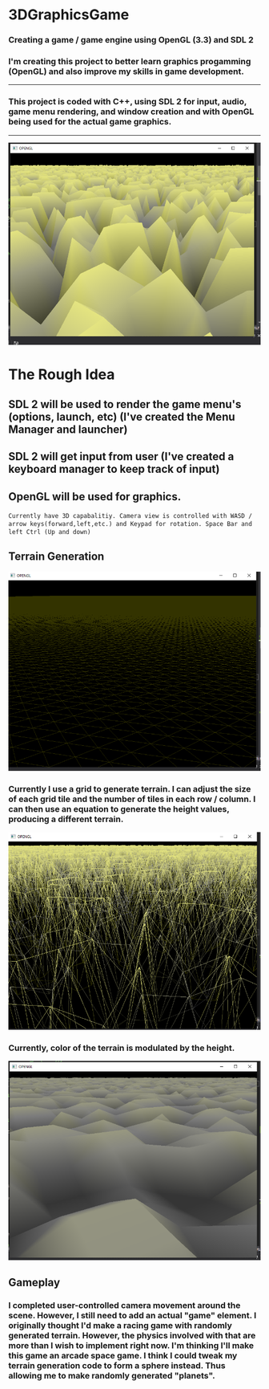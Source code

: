 # 3DGraphicsGame
 ###  Creating a game / game engine using OpenGL (3.3) and SDL 2  
### I'm creating this project to better learn graphics progamming (OpenGL) and also improve my skills in game development.  
----------------------------------------------------------------
### This project is coded with C++, using SDL 2 for input, audio, game menu rendering, and window creation and with OpenGL being used for the actual game graphics.
----------------------------------------------------------------
![Screenshot](/CPP_OpenGL_ScreenShot.png?raw=true "Screenshot")

# The Rough Idea

 ## SDL 2 will be used to render the game menu's (options, launch, etc) (I've created the Menu Manager and launcher)
 ## SDL 2 will get input from user (I've created a keyboard manager to keep track of input)
  
 ## OpenGL will be used for graphics.
    Currently have 3D capabalitiy. Camera view is controlled with WASD / arrow keys(forward,left,etc.) and Keypad for rotation. Space Bar and left Ctrl (Up and down)
    
 ## Terrain Generation
  ![terrain flat grid](/FlatGrid_OpenGL.png?raw=true "Flat Grid screenshot")
 ### Currently I use a grid to generate terrain. I can adjust the size of each grid tile and the number of tiles in each row / column. I can then use an equation to generate the height values, producing a different terrain. 
  ![terrain grid](/Wireframe_OPENGL_screenshot.png?raw=true "Grid screenshot")
  ### Currently, color of the terrain is modulated by the height.
   ![terrain grid](/OpenGL_Terrain_Smooth.png?raw=true "Grid screenshot")
    
## Gameplay
 ### I completed user-controlled camera movement around the scene. However, I still need to add an actual "game" element. I originally thought I'd make a racing game with randomly generated terrain. However, the physics involved with that are more than I wish to implement right now. I'm thinking I'll make this game an arcade space game. I think I could tweak my terrain generation code to form a sphere instead. Thus allowing me to make randomly generated "planets".
 
